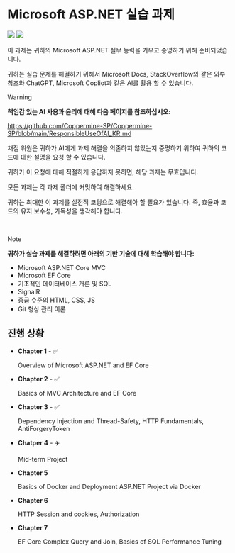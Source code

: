 # Microsoft ASP.NET 실습 과제
<img src="https://img.shields.io/badge/Docker-2496ED?style=for-the-badge&logo=Docker&logoColor=white"> <img src="https://img.shields.io/badge/ASP.NET-512BD4?style=for-the-badge&logo=blazor&logoColor=white">


이 과제는 귀하의 Microsoft ASP.NET 실무 능력을 키우고 증명하기 위해 준비되었습니다.

귀하는 실습 문제를 해결하기 위해서 Microsoft Docs, StackOverflow와 같은 외부 참조와 ChatGPT, Microsoft Copliot과 같은 AI를 활용 할 수 있습니다.

>[!WARNING]
>**책임감 있는 AI 사용과 윤리에 대해 다음 페이지를 참조하십시오:**
>
>https://github.com/Coppermine-SP/Coppermine-SP/blob/main/ResponsibleUseOfAI_KR.md
>

채점 위원은 귀하가 AI에게 과제 해결을 의존하지 않았는지 증명하기 위하여 귀하의 코드에 대한 설명을 요청 할 수 있습니다.

귀하가 이 요청에 대해 적절하게 응답하지 못하면, 해당 과제는 무효입니다.

모든 과제는 각 과제 폴더에 커밋하여 해결하세요.

귀하는 최대한 이 과제를 실전적 코딩으로 해결해야 할 필요가 있습니다. 즉, 효율과 코드의 유지 보수성, 가독성을 생각해야 합니다.

<br>

>[!NOTE]
>
>**귀하가 실습 과제를 해결하려면 아래의 기반 기술에 대해 학습해야 합니다:**
>- Microsoft ASP.NET Core MVC
>- Microsoft EF Core
>- 기초적인 데이터베이스 개론 및 SQL
>- SignalR
>- 중급 수준의 HTML, CSS, JS
>- Git 형상 관리 이론

## 진행 상황
- **Chapter 1** - ✅
  
  Overview of Microsoft ASP.NET and EF Core
- **Chapter 2** - ✅
  
  Basics of MVC Architecture and EF Core
- **Chapter 3** - ✅

  Dependency Injection and Thread-Safety, HTTP Fundamentals, AntiForgeryToken
- **Chatper 4** - ✈️

  Mid-term Project  
- **Chapter 5**
  
  Basics of Docker and Deployment ASP.NET Project via Docker
- **Chapter 6**

  HTTP Session and cookies, Authorization
- **Chapter 7**

  EF Core Complex Query and Join, Basics of SQL Performance Tuning
